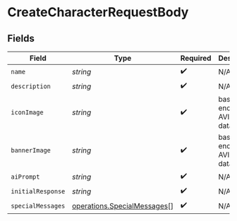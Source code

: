 # CreateCharacterRequestBody


## Fields

| Field                                                                      | Type                                                                       | Required                                                                   | Description                                                                |
| -------------------------------------------------------------------------- | -------------------------------------------------------------------------- | -------------------------------------------------------------------------- | -------------------------------------------------------------------------- |
| `name`                                                                     | *string*                                                                   | :heavy_check_mark:                                                         | N/A                                                                        |
| `description`                                                              | *string*                                                                   | :heavy_check_mark:                                                         | N/A                                                                        |
| `iconImage`                                                                | *string*                                                                   | :heavy_check_mark:                                                         | base64-encoded AVIF image data                                             |
| `bannerImage`                                                              | *string*                                                                   | :heavy_check_mark:                                                         | base64-encoded AVIF image data                                             |
| `aiPrompt`                                                                 | *string*                                                                   | :heavy_check_mark:                                                         | N/A                                                                        |
| `initialResponse`                                                          | *string*                                                                   | :heavy_check_mark:                                                         | N/A                                                                        |
| `specialMessages`                                                          | [operations.SpecialMessages](../../models/operations/specialmessages.md)[] | :heavy_check_mark:                                                         | N/A                                                                        |